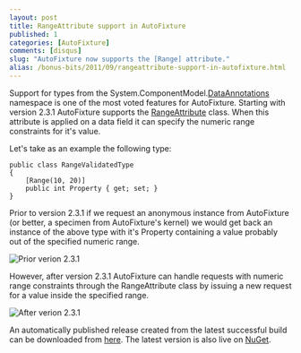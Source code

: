 ```yaml
---
layout: post
title: RangeAttribute support in AutoFixture
published: 1
categories: [AutoFixture]
comments: [disqus]
slug: "AutoFixture now supports the [Range] attribute."
alias: /bonus-bits/2011/09/rangeattribute-support-in-autofixture.html
---
```

<p>Support for types from the System.ComponentModel.<a href="http://msdn.microsoft.com/en-us/library/system.componentmodel.dataannotations(v=VS.90).aspx" target="_blank" title="The System.ComponentModel.DataAnnotations namespace provides attribute classes that are used to define metadata for ASP.NET Dynamic Data controls.">DataAnnotations</a> namespace is one of the most voted features for AutoFixture. Starting with version 2.3.1 AutoFixture supports the <a href="http://msdn.microsoft.com/en-us/library/system.componentmodel.dataannotations.rangeattribute(v=VS.90).aspx" target="_blank" title="Specifies the numeric range constraints for the value of a data field.">RangeAttribute</a> class.&#0160;When this attribute is applied on a data field it can specify the numeric range constraints for it&#39;s value.</p>
<p>Let&#39;s take as an example the following type:</p>

```
public class RangeValidatedType
{
    [Range(10, 20)]
    public int Property { get; set; }
} 
```

<p>Prior to version 2.3.1 if&#0160;we request an anonymous instance from AutoFixture (or better,&#0160;a specimen from AutoFixture&#39;s kernel) we would get back an instance of the above type with it&#39;s Property containing a value probably out of the specified numeric range.</p>
<p><img src="http://farm9.staticflickr.com/8352/8398554262_e0f7efe6ef_o.png" title="Prior verion 2.3.1" alt="Prior verion 2.3.1" /></p>

<p>However, after version 2.3.1 AutoFixture can handle requests with&#0160;numeric range constraints through the RangeAttribute class&#0160;by issuing a new request for a value inside the specified range.</p>
<p><img src="http://farm9.staticflickr.com/8045/8397465809_4ba5a4b147_o.png" title="After verion 2.3.1" alt="After verion 2.3.1" /></p>

<p>An automatically published release created from the latest successful build can be downloaded from <a href="http://autofixture.codeplex.com/releases/view/73230" target="_blank" title="AutoFixture - Downloads">here</a>.&#0160;The latest version is also live on&#0160;<a href="http://nuget.org/List/Packages/AutoFixture" target="_blank" title="AutoFixture - Package">NuGet</a>.</p>

